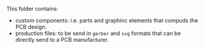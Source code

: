 This folder contains:
 * custom components: i.e. parts and graphinc elements that compuds the PCB design.
 * production files: to be send in `gerber` and `svg` formats that  can be directly send to a PCB manufacturer.